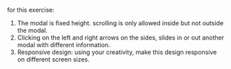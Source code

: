 for this exercise:
1. The modal is fixed height. scrolling is only allowed inside but not outside the modal.
2. Clicking on the left and right arrows on the sides, slides in or out another modal with different information.
3. Responsive design: using your creativity, make this design responsive on different screen sizes.